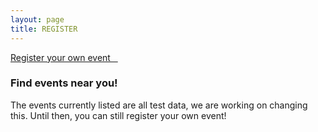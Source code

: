 ```yaml
---
layout: page
title: REGISTER
---
```


<link href="https://s3.amazonaws.com/mozillascience/mapglyphs/mapglyphs.css" rel="stylesheet">

<a class="btn btn-lg btn-default btn-next btn-xs-full" href="https://docs.google.com/forms/d/e/1FAIpQLSdcae57eJpqnFEPHwe4HjIzuvpe1RoRzsibH3vY4gmSikFxaA/viewform" target="_blank">Register your own event &nbsp;&nbsp;<i class="fa fa-play" aria-hidden="true"></i></a>

<h3>Find events near you!</h3>
<p>The events currently listed are all test data, we are working on changing this. Until then, you can still register your own event!</p>

<div class="map-canvas">
  <!--  map -->
</div>

<div class="container">
  <div class="row map-sites">
  </div>
</div>

<script src="{{ site.baseurl }}/js/map.js"></script>
<script src="{{ site.baseurl }}/js/mapData.js"></script>
